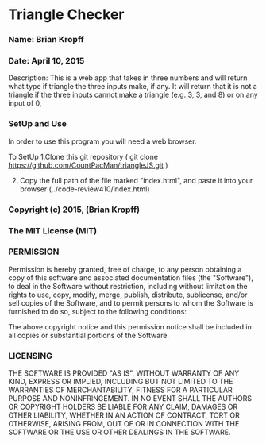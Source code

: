 # Triangle Checker
### Name: Brian Kropff
### Date: April 10, 2015

Description: This is a web app that takes in three numbers and will return what type if triangle the three inputs make, if any. It will return that it is not a triangle if the three inputs cannot make a triangle (e.g. 3, 3, and 8) or on any input of 0,

### SetUp and Use
In order to use this program you will need a web browser.

To SetUp
1.Clone this git repository ( git clone https://github.com/CountPacMan/triangleJS.git )

2. Copy the full path of the file marked "index.html", and paste it into your browser (../code-review410/index.html)

### Copyright (c) 2015, (Brian Kropff)

### The MIT License (MIT)

### PERMISSION
Permission is hereby granted, free of charge, to any person obtaining a copy of
this software and associated documentation files (the "Software"), to deal in
the Software without restriction, including without limitation the rights to
use, copy, modify, merge, publish, distribute, sublicense, and/or sell copies
of the Software, and to permit persons to whom the Software is furnished to
do so, subject to the following conditions:

The above copyright notice and this permission notice shall be included in all
 copies or substantial portions of the Software.

### LICENSING
THE SOFTWARE IS PROVIDED "AS IS", WITHOUT WARRANTY OF ANY KIND, EXPRESS OR
 IMPLIED, INCLUDING BUT NOT LIMITED TO THE WARRANTIES OF MERCHANTABILITY,
FITNESS FOR A PARTICULAR PURPOSE AND NONINFRINGEMENT. IN NO EVENT SHALL THE
AUTHORS OR COPYRIGHT HOLDERS BE LIABLE FOR ANY CLAIM, DAMAGES OR OTHER
LIABILITY, WHETHER IN AN ACTION OF CONTRACT, TORT OR OTHERWISE, ARISING
FROM, OUT OF OR IN CONNECTION WITH THE SOFTWARE OR THE USE OR OTHER
DEALINGS IN THE SOFTWARE.
